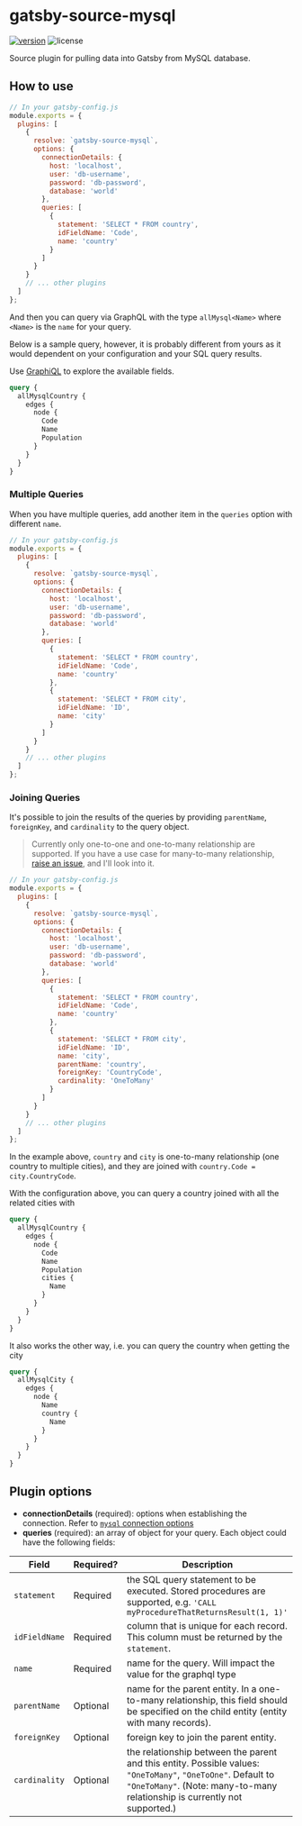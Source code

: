 # gatsby-source-mysql

[![version](https://img.shields.io/npm/v/gatsby-source-mysql.svg)](https://www.npmjs.com/package/gatsby-source-mysql) ![license](https://img.shields.io/npm/l/gatsby-source-mysql.svg)

Source plugin for pulling data into Gatsby from MySQL database.

## How to use

```javascript
// In your gatsby-config.js
module.exports = {
  plugins: [
    {
      resolve: `gatsby-source-mysql`,
      options: {
        connectionDetails: {
          host: 'localhost',
          user: 'db-username',
          password: 'db-password',
          database: 'world'
        },
        queries: [
          {
            statement: 'SELECT * FROM country',
            idFieldName: 'Code',
            name: 'country'
          }
        ]
      }
    }
    // ... other plugins
  ]
};
```

And then you can query via GraphQL with the type `allMysql<Name>` where `<Name>` is the `name` for your query.

Below is a sample query, however, it is probably different from yours as it would dependent on your configuration and your SQL query results.

Use [GraphiQL](https://www.gatsbyjs.org/docs/introducing-graphiql/) to explore the available fields.

```graphql
query {
  allMysqlCountry {
    edges {
      node {
        Code
        Name
        Population
      }
    }
  }
}
```

### Multiple Queries

When you have multiple queries, add another item in the `queries` option with different `name`.

```javascript
// In your gatsby-config.js
module.exports = {
  plugins: [
    {
      resolve: `gatsby-source-mysql`,
      options: {
        connectionDetails: {
          host: 'localhost',
          user: 'db-username',
          password: 'db-password',
          database: 'world'
        },
        queries: [
          {
            statement: 'SELECT * FROM country',
            idFieldName: 'Code',
            name: 'country'
          },
          {
            statement: 'SELECT * FROM city',
            idFieldName: 'ID',
            name: 'city'
          }
        ]
      }
    }
    // ... other plugins
  ]
};
```

### Joining Queries

It's possible to join the results of the queries by providing `parentName`, `foreignKey`, and `cardinality` to the query object.

> Currently only one-to-one and one-to-many relationship are supported. If you have a use case for many-to-many relationship, [raise an issue][raise-issue], and I'll look into it.

```javascript
// In your gatsby-config.js
module.exports = {
  plugins: [
    {
      resolve: `gatsby-source-mysql`,
      options: {
        connectionDetails: {
          host: 'localhost',
          user: 'db-username',
          password: 'db-password',
          database: 'world'
        },
        queries: [
          {
            statement: 'SELECT * FROM country',
            idFieldName: 'Code',
            name: 'country'
          },
          {
            statement: 'SELECT * FROM city',
            idFieldName: 'ID',
            name: 'city',
            parentName: 'country',
            foreignKey: 'CountryCode',
            cardinality: 'OneToMany'
          }
        ]
      }
    }
    // ... other plugins
  ]
};
```

In the example above, `country` and `city` is one-to-many relationship (one country to multiple cities), and they are joined with `country.Code = city.CountryCode`.

With the configuration above, you can query a country joined with all the related cities with

```graphql
query {
  allMysqlCountry {
    edges {
      node {
        Code
        Name
        Population
        cities {
          Name
        }
      }
    }
  }
}
```

It also works the other way, i.e. you can query the country when getting the city

```graphql
query {
  allMysqlCity {
    edges {
      node {
        Name
        country {
          Name
        }
      }
    }
  }
}
```

## Plugin options

- **connectionDetails** (required): options when establishing the connection. Refer to [`mysql` connection options](https://www.npmjs.com/package/mysql#connection-options)
- **queries** (required): an array of object for your query. Each object could have the following fields:

| Field         | Required? | Description                                                                                                                                                                                |
| ------------- | --------- | ------------------------------------------------------------------------------------------------------------------------------------------------------------------------------------------ |
| `statement`   | Required  | the SQL query statement to be executed. Stored procedures are supported, e.g. `'CALL myProcedureThatReturnsResult(1, 1)'`                                                                  |
| `idFieldName` | Required  | column that is unique for each record. This column must be returned by the `statement`.                                                                                                    |
| `name`        | Required  | name for the query. Will impact the value for the graphql type                                                                                                                             |
| `parentName`  | Optional  | name for the parent entity. In a one-to-many relationship, this field should be specified on the child entity (entity with many records).                                                  |
| `foreignKey`  | Optional  | foreign key to join the parent entity.                                                                                                                                                     |
| `cardinality` | Optional  | the relationship between the parent and this entity. Possible values: `"OneToMany"`, `"OneToOne"`. Default to `"OneToMany"`. (Note: many-to-many relationship is currently not supported.) |

[raise-issue]: https://github.com/malcolm-kee/gatsby-source-mysql/issues/new
